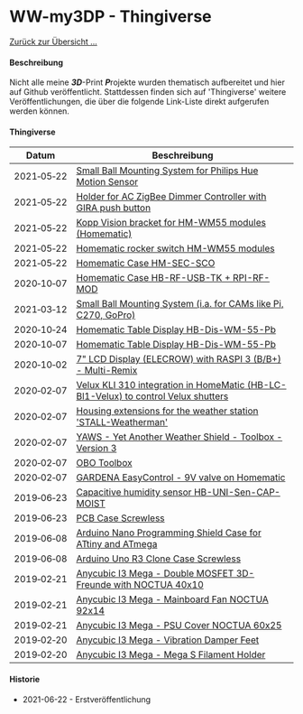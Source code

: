 # WW-my3DP - Thingiverse

[Zurück zur Übersicht ...](../README.md)

#### Beschreibung

Nicht alle meine <b>_3D_</b>-Print <b>_P_</b>rojekte wurden thematisch aufbereitet und hier auf Github veröffentlicht. Stattdessen finden sich auf 'Thingiverse' weitere Veröffentlichungen, die über die folgende Link-Liste direkt aufgerufen werden können.

#### Thingiverse

| **Datum** | **Beschreibung** |
| --- | --- |
| 2021‑05‑22 | [Small Ball Mounting System for Philips Hue Motion Sensor](https://www.thingiverse.com/thing:4891655) |
| 2021‑05‑22 | [Holder for AC ZigBee Dimmer Controller with GIRA push button](https://www.thingiverse.com/thing:4885663) |
| 2021‑05‑22 | [Kopp Vision bracket for HM-WM55 modules (Homematic)](https://www.thingiverse.com/thing:4866383) |
| 2021‑05‑22 | [Homematic rocker switch HM-WM55 modules](https://www.thingiverse.com/thing:4866261) |
| 2021‑05‑22 | [Homematic Case HM-SEC-SCO](https://www.thingiverse.com/thing:4866144) |
| 2020‑10‑07 | [Homematic Case HB-RF-USB-TK + RPI-RF-MOD](https://www.thingiverse.com/thing:4763356) |
| 2021‑03‑12 | [Small Ball Mounting System (i.a. for CAMs like Pi, C270, GoPro)](https://www.thingiverse.com/thing:4632571) |
| 2020‑10‑24 | [Homematic Table Display HB-Dis-WM-55-Pb](https://www.thingiverse.com/thing:4617250) |
| 2020‑10‑07 | [Homematic Table Display HB-Dis-WM-55-Pb](https://www.thingiverse.com/thing:4617250) |
| 2020‑10‑02 | [7" LCD Display (ELECROW) with RASPI 3 (B/B+) - Multi-Remix](https://www.thingiverse.com/thing:4612776) |
| 2020‑02‑07 | [Velux KLI 310 integration in HomeMatic (HB-LC-Bl1-Velux) to control Velux shutters](https://www.thingiverse.com/thing:4552342) |
| 2020‑02‑07 | [Housing extensions for the weather station 'STALL-Weatherman'](https://www.thingiverse.com/thing:4523028) |
| 2020‑02‑07 | [YAWS - Yet Another Weather Shield - Toolbox - Version 3](https://www.thingiverse.com/thing:4522512) |
| 2020‑02‑07 | [OBO Toolbox](https://www.thingiverse.com/thing:4520450) |
| 2020‑02‑07 | [GARDENA EasyControl - 9V valve on Homematic](https://www.thingiverse.com/thing:4148094) |
| 2019‑06‑23 | [Capacitive humidity sensor HB-UNI-Sen-CAP-MOIST](https://www.thingiverse.com/thing:4147410) |
| 2019‑06‑23 | [PCB Case Screwless](https://www.thingiverse.com/thing:3708610) |
| 2019‑06‑08 | [Arduino Nano Programming Shield Case for ATtiny and ATmega](https://www.thingiverse.com/thing:3678573) |
| 2019‑06‑08 | [Arduino Uno R3 Clone Case Screwless](https://www.thingiverse.com/thing:3678371) |
| 2019‑02‑21 | [Anycubic I3 Mega - Double MOSFET 3D-Freunde with NOCTUA 40x10](https://www.thingiverse.com/thing:3441580) |
| 2019‑02‑21 | [Anycubic I3 Mega - Mainboard Fan NOCTUA 92x14](https://www.thingiverse.com/thing:3441556) |
| 2019‑02‑21 | [Anycubic I3 Mega - PSU Cover NOCTUA 60x25](https://www.thingiverse.com/thing:3441468) |
| 2019‑02‑20 | [Anycubic I3 Mega - Vibration Damper Feet](https://www.thingiverse.com/thing:3440488) |
| 2019‑02‑20 | [Anycubic I3 Mega - Mega S Filament Holder](https://www.thingiverse.com/thing:3440835) |




#### Historie
- 2021-06-22 - Erstveröffentlichung
